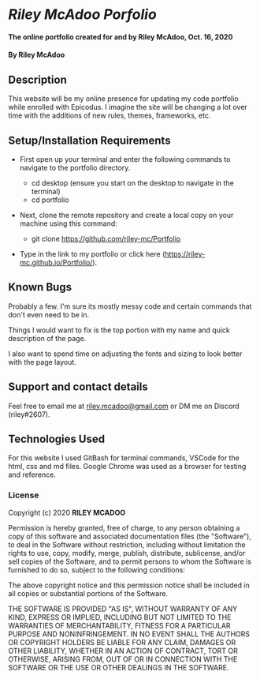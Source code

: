 # _Riley McAdoo Porfolio_

#### The online portfolio created for and by Riley McAdoo, Oct. 16, 2020

#### By Riley McAdoo

## Description
This website will be my online presence for updating my code portfolio while enrolled with Epicodus. I imagine the site will be changing a lot over time with the additions of new rules, themes, frameworks, etc. 


## Setup/Installation Requirements

*  First open up your terminal and enter the following commands to navigate to the portfolio directory. 
    * cd desktop (ensure you start on the desktop to navigate in the terminal)
    * cd portfolio

*  Next, clone the remote repository and create a local copy on your machine using this command:
    * git clone https://github.com/riley-mc/Portfolio

*  Type in the link to my portfolio or click here (https://riley-mc.github.io/Portfolio/).



## Known Bugs

Probably a few. I'm sure its mostly messy code and certain commands that don't even need to be in.

Things I would want to fix is the top portion with my name and quick description of the page. 

I also want to spend time on adjusting the fonts and sizing to look better with the page layout.


## Support and contact details

Feel free to email me at riley.mcadoo@gmail.com or DM me on Discord (riley#2607).


## Technologies Used

For this website I used GitBash for terminal commands, VSCode for the html, css and md files. Google Chrome was used as a browser for testing and reference.


### License

Copyright (c) 2020 **RILEY MCADOO**

Permission is hereby granted, free of charge, to any person obtaining a copy of this software and associated documentation files (the "Software"), to deal in the Software without restriction, including without limitation the rights to use, copy, modify, merge, publish, distribute, sublicense, and/or sell copies of the Software, and to permit persons to whom the Software is furnished to do so, subject to the following conditions:

The above copyright notice and this permission notice shall be included in all copies or substantial portions of the Software.

THE SOFTWARE IS PROVIDED "AS IS", WITHOUT WARRANTY OF ANY KIND, EXPRESS OR IMPLIED, INCLUDING BUT NOT LIMITED TO THE WARRANTIES OF MERCHANTABILITY, FITNESS FOR A PARTICULAR PURPOSE AND NONINFRINGEMENT. IN NO EVENT SHALL THE AUTHORS OR COPYRIGHT HOLDERS BE LIABLE FOR ANY CLAIM, DAMAGES OR OTHER LIABILITY, WHETHER IN AN ACTION OF CONTRACT, TORT OR OTHERWISE, ARISING FROM, OUT OF OR IN CONNECTION WITH THE SOFTWARE OR THE USE OR OTHER DEALINGS IN THE SOFTWARE.
